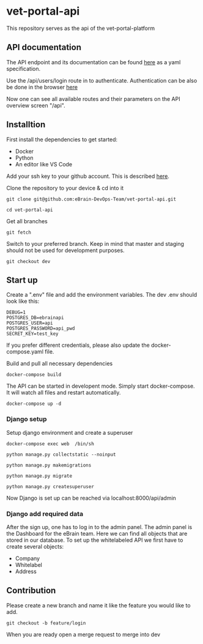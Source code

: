 # vet-portal-api

This repository serves as the api of the vet-portal-platform


## API documentation

The API endpoint and its documentation can be found [here](http://www.staging.services.ebrain-solutions.de/api/) 
as a yaml specification.

Use the /api/users/login route in to authenticate. Authentication can be also be done in the browser [here](http://www.staging.services.ebrain-solutions.de/api/users/login/)

Now one can see all available routes and their parameters on the API overview screen "/api".


## Installtion

First install the dependencies to get started:

- Docker
- Python
- An editor like VS Code

Add your ssh key to your github account. This is described [here](https://docs.github.com/en/github/authenticating-to-github/adding-a-new-ssh-key-to-your-github-account).


Clone the repository to your device & cd into it

`git clone git@github.com:eBrain-DevOps-Team/vet-portal-api.git`

`cd vet-portal-api`


Get all branches

`git fetch`


Switch to your preferred branch. Keep in mind that master and staging should not be used for development purposes.

`git checkout dev`

## Start up

Create a ".env" file and add the environment variables. The dev .env should look like this:

```
DEBUG=1
POSTGRES_DB=ebrainapi
POSTGRES_USER=api
POSTGRES_PASSWORD=api_pwd
SECRET_KEY=test_key
```

If you prefer different credentials, please also update the docker-compose.yaml file.


Build and pull all necessary dependencies

`docker-compose build`


The API can be started in developent mode. Simply start docker-compose. It will watch all files and restart automatically.

`docker-compose up -d`

### Django setup

Setup django environment and create a superuser

`docker-compose exec web  /bin/sh`

`python manage.py collectstatic --noinput`

`python manage.py makemigrations`

`python manage.py migrate`

`python manage.py createsuperuser`

Now Django is set up can be reached via localhost:8000/api/admin


### Django add required data

After the sign up, one has to log in to the admin panel. The admin panel is the Dashboard for the eBrain team.
Here we can find all objects that are stored in our database. To set up the whitelabeled API we first have to create
several objects:

- Company
- Whitelabel
- Address


## Contribution

Please create a new branch and name it like the feature you would like to add.

`git checkout -b feature/login`

When you are ready open a merge request to merge into dev
